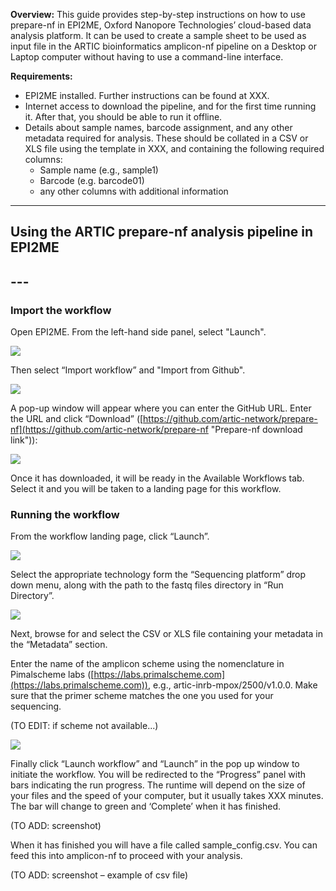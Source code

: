 **Overview:** This guide provides step-by-step instructions on how to use prepare-nf in EPI2ME, Oxford Nanopore Technologies’ cloud-based data analysis platform. It can be used to create a sample sheet to be used as input file in the ARTIC bioinformatics amplicon-nf pipeline on a Desktop or Laptop computer without having to use a command-line interface.

**Requirements:**

* EPI2ME installed. Further instructions can be found at XXX.
* Internet access to download the pipeline, and for the first time running it. After that, you should be able to run it offline.
* Details about sample names, barcode assignment, and any other metadata required for analysis. These should be collated in a CSV or XLS file using the template in XXX, and containing the following required columns:
	* Sample name (e.g., sample1)
	* Barcode (e.g. barcode01)
	* any other columns with additional information

---

## Using the ARTIC prepare-nf analysis pipeline in EPI2ME

## ---

### **Import the workflow**

Open EPI2ME. From the left-hand side panel, select "Launch". 

![](https://github.com/artic-network/artic-doc/blob/hackathon/images/prepare-nf/Screenshot_preparenf_launch.png)

Then select “Import workflow” and "Import from Github".

![](https://github.com/artic-network/artic-doc/blob/hackathon/images/prepare-nf/Screenshot_preparenf_import.png)

A pop-up window will appear where you can enter the GitHub URL. Enter the URL and click “Download” ([https://github.com/artic-network/prepare-nf](https://github.com/artic-network/prepare-nf "Prepare-nf download link")):

![](https://github.com/artic-network/artic-doc/blob/hackathon/images/prepare-nf/Screenshot_preparenf_link.png)

Once it has downloaded, it will be ready in the Available Workflows tab. Select it and you will be taken to a landing page for this workflow.

### **Running the workflow**

From the workflow landing page, click “Launch”.

![](https://github.com/artic-network/artic-doc/blob/hackathon/images/prepare-nf/Screenshot_preparenf_initiate.png)

Select the appropriate technology form the “Sequencing platform” drop down menu, along with the path to the fastq files directory in “Run Directory”. 

![](https://github.com/artic-network/artic-doc/blob/hackathon/images/prepare-nf/Screenshot_preparenf_platform_directory.png)

Next, browse for and select the CSV or XLS file containing your metadata in the “Metadata” section. 

Enter the name of the amplicon scheme using the nomenclature in Pimalscheme labs ([https://labs.primalscheme.com](https://labs.primalscheme.com)), e.g., artic-inrb-mpox/2500/v1.0.0. Make sure that the primer scheme matches the one you used for your sequencing. 

(TO EDIT: if scheme not available...)

![](https://github.com/artic-network/artic-doc/blob/hackathon/images/prepare-nf/Screenshot_preparenf_metadata_amplicon.png)

Finally click “Launch workflow” and “Launch” in the pop up window to initiate the workflow. You will be redirected to the “Progress” panel with bars indicating the run progress. The runtime will depend on the size of your files and the speed of your computer, but it usually takes XXX minutes. The bar will change to green and ‘Complete’ when it has finished.
 
(TO ADD: screenshot)

When it has finished you will have a file called sample_config.csv. You can feed this into amplicon-nf to proceed with your analysis.

(TO ADD: screenshot – example of csv file)